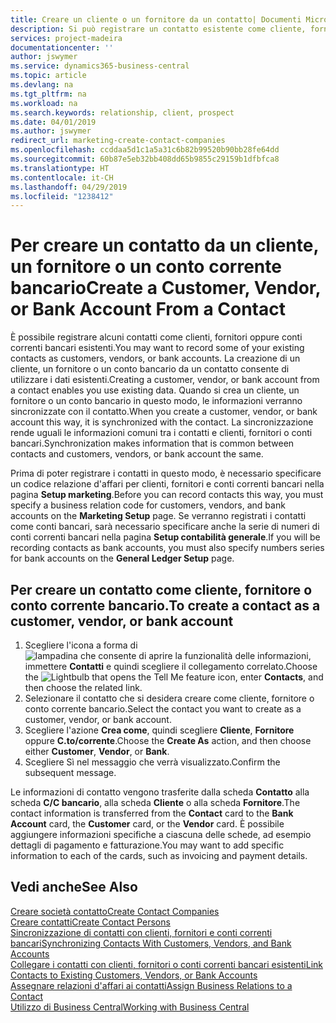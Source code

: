 ```yaml
---
title: Creare un cliente o un fornitore da un contatto| Documenti Microsoft
description: Si può registrare un contatto esistente come cliente, fornitore o conto corrente bancario utilizzando i dati esistenti e specificando la relazione d'affari.
services: project-madeira
documentationcenter: ''
author: jswymer
ms.service: dynamics365-business-central
ms.topic: article
ms.devlang: na
ms.tgt_pltfrm: na
ms.workload: na
ms.search.keywords: relationship, client, prospect
ms.date: 04/01/2019
ms.author: jswymer
redirect_url: marketing-create-contact-companies
ms.openlocfilehash: ccddaa5d1c1a5a31c6b82b99520b90bb28fe64dd
ms.sourcegitcommit: 60b87e5eb32bb408dd65b9855c29159b1dfbfca8
ms.translationtype: HT
ms.contentlocale: it-CH
ms.lasthandoff: 04/29/2019
ms.locfileid: "1238412"
---
```

# <a name="create-a-customer-vendor-or-bank-account-from-a-contact"></a><span data-ttu-id="6fe04-103">Per creare un contatto da un cliente, un fornitore o un conto corrente bancario</span><span class="sxs-lookup"><span data-stu-id="6fe04-103">Create a Customer, Vendor, or Bank Account From a Contact</span></span>
<span data-ttu-id="6fe04-104">È possibile registrare alcuni contatti come clienti, fornitori oppure conti correnti bancari esistenti.</span><span class="sxs-lookup"><span data-stu-id="6fe04-104">You may want to record some of your existing contacts as customers, vendors, or bank accounts.</span></span> <span data-ttu-id="6fe04-105">La creazione di un cliente, un fornitore o un conto bancario da un contatto consente di utilizzare i dati esistenti.</span><span class="sxs-lookup"><span data-stu-id="6fe04-105">Creating a customer, vendor, or bank account from a contact enables you use existing data.</span></span> <span data-ttu-id="6fe04-106">Quando si crea un cliente, un fornitore o un conto bancario in questo modo, le informazioni verranno sincronizzate con il contatto.</span><span class="sxs-lookup"><span data-stu-id="6fe04-106">When you create a customer, vendor, or bank account this way, it is synchronized with the contact.</span></span> <span data-ttu-id="6fe04-107">La sincronizzazione rende uguali le informazioni comuni tra i contatti e clienti, fornitori o conti bancari.</span><span class="sxs-lookup"><span data-stu-id="6fe04-107">Synchronization makes information that is common between contacts and customers, vendors, or bank account the same.</span></span>

<span data-ttu-id="6fe04-108">Prima di poter registrare i contatti in questo modo, è necessario specificare un codice relazione d'affari per clienti, fornitori e conti correnti bancari nella pagina **Setup marketing**.</span><span class="sxs-lookup"><span data-stu-id="6fe04-108">Before you can record contacts this way, you must specify a business relation code for customers, vendors, and bank accounts on the **Marketing Setup** page.</span></span> <span data-ttu-id="6fe04-109">Se verranno registrati i contatti come conti bancari, sarà necessario specificare anche la serie di numeri di conti correnti bancari nella pagina **Setup contabilità generale**.</span><span class="sxs-lookup"><span data-stu-id="6fe04-109">If you will be recording contacts as bank accounts, you must also specify numbers series for bank accounts on the **General Ledger Setup** page.</span></span>

## <a name="to-create-a-contact-as-a-customer-vendor-or-bank-account"></a><span data-ttu-id="6fe04-110">Per creare un contatto come cliente, fornitore o conto corrente bancario.</span><span class="sxs-lookup"><span data-stu-id="6fe04-110">To create a contact as a customer, vendor, or bank account</span></span>
1. <span data-ttu-id="6fe04-111">Scegliere l'icona a forma di ![lampadina che consente di aprire la funzionalità delle informazioni](media/ui-search/search_small.png "Informazioni sull'operazione che si desidera eseguire"), immettere **Contatti** e quindi scegliere il collegamento correlato.</span><span class="sxs-lookup"><span data-stu-id="6fe04-111">Choose the ![Lightbulb that opens the Tell Me feature](media/ui-search/search_small.png "Tell me what you want to do") icon, enter **Contacts**, and then choose the related link.</span></span>
2. <span data-ttu-id="6fe04-112">Selezionare il contatto che si desidera creare come cliente, fornitore o conto corrente bancario.</span><span class="sxs-lookup"><span data-stu-id="6fe04-112">Select the contact you want to create as a customer, vendor, or bank account.</span></span>
3. <span data-ttu-id="6fe04-113">Scegliere l'azione **Crea come**, quindi scegliere **Cliente**, **Fornitore** oppure **C.to/corrente**.</span><span class="sxs-lookup"><span data-stu-id="6fe04-113">Choose the **Create As** action, and then choose either **Customer**, **Vendor**, or **Bank**.</span></span>
4. <span data-ttu-id="6fe04-114">Scegliere Sì nel messaggio che verrà visualizzato.</span><span class="sxs-lookup"><span data-stu-id="6fe04-114">Confirm the subsequent message.</span></span>

<span data-ttu-id="6fe04-115">Le informazioni di contatto vengono trasferite dalla scheda **Contatto** alla scheda **C/C bancario**, alla scheda **Cliente** o alla scheda **Fornitore**.</span><span class="sxs-lookup"><span data-stu-id="6fe04-115">The contact information is transferred from the **Contact** card to the **Bank Account** card, the **Customer** card, or the **Vendor** card.</span></span> <span data-ttu-id="6fe04-116">È possibile aggiungere informazioni specifiche a ciascuna delle schede, ad esempio dettagli di pagamento e fatturazione.</span><span class="sxs-lookup"><span data-stu-id="6fe04-116">You may want to add specific information to each of the cards, such as invoicing and payment details.</span></span>

## <a name="see-also"></a><span data-ttu-id="6fe04-117">Vedi anche</span><span class="sxs-lookup"><span data-stu-id="6fe04-117">See Also</span></span>
[<span data-ttu-id="6fe04-118">Creare società contatto</span><span class="sxs-lookup"><span data-stu-id="6fe04-118">Create Contact Companies</span></span>](marketing-create-contact-companies.md)  
[<span data-ttu-id="6fe04-119">Creare contatti</span><span class="sxs-lookup"><span data-stu-id="6fe04-119">Create Contact Persons</span></span>](marketing-create-contact-persons.md)  
[<span data-ttu-id="6fe04-120">Sincronizzazione di contatti con clienti, fornitori e conti correnti bancari</span><span class="sxs-lookup"><span data-stu-id="6fe04-120">Synchronizing Contacts With Customers, Vendors, and Bank Accounts</span></span>](marketing-synchronize-contacts-customers-vendors-bank-accounts.md)  
[<span data-ttu-id="6fe04-121">Collegare i contatti con clienti, fornitori o conti correnti bancari esistenti</span><span class="sxs-lookup"><span data-stu-id="6fe04-121">Link Contacts to Existing Customers, Vendors, or Bank Accounts</span></span>](marketing-how-link-contact.md)  
[<span data-ttu-id="6fe04-122">Assegnare relazioni d'affari ai contatti</span><span class="sxs-lookup"><span data-stu-id="6fe04-122">Assign Business Relations to a Contact</span></span>](marketing-business-relations.md#AssignBusRelContact)  
[<span data-ttu-id="6fe04-123">Utilizzo di Business Central</span><span class="sxs-lookup"><span data-stu-id="6fe04-123">Working with Business Central</span></span>](ui-work-product.md)
